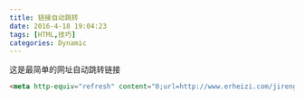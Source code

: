 ```yaml
---
title: 链接自动跳转
date: 2016-4-18 19:04:23
tags: [HTML,技巧]
categories: Dynamic
---
```


这是最简单的网址自动跳转链接

```html
<meta http-equiv="refresh" content="0;url=http://www.erheizi.com/jirengu/task-27/task-27-4.html">
```

